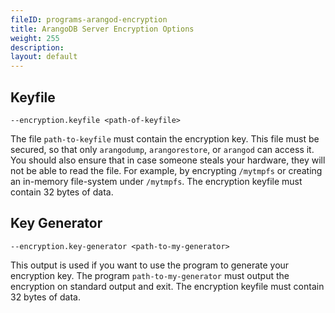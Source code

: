 ```yaml
---
fileID: programs-arangod-encryption
title: ArangoDB Server Encryption Options
weight: 255
description: 
layout: default
---
```

## Keyfile

`--encryption.keyfile <path-of-keyfile>`

The file `path-to-keyfile` must contain the encryption key. This file must be
secured, so that only `arangodump`, `arangorestore`, or `arangod` can access it.
You should also ensure that in case someone steals your hardware, they will not be
able to read the file. For example, by encrypting `/mytmpfs` or
creating an in-memory file-system under `/mytmpfs`. The encryption keyfile must 
contain 32 bytes of data.

## Key Generator

`--encryption.key-generator <path-to-my-generator>`

This output is used if you want to use the program to generate your encryption key.
The program `path-to-my-generator` must output the encryption on standard output
and exit. The encryption keyfile must contain 32 bytes of data.
